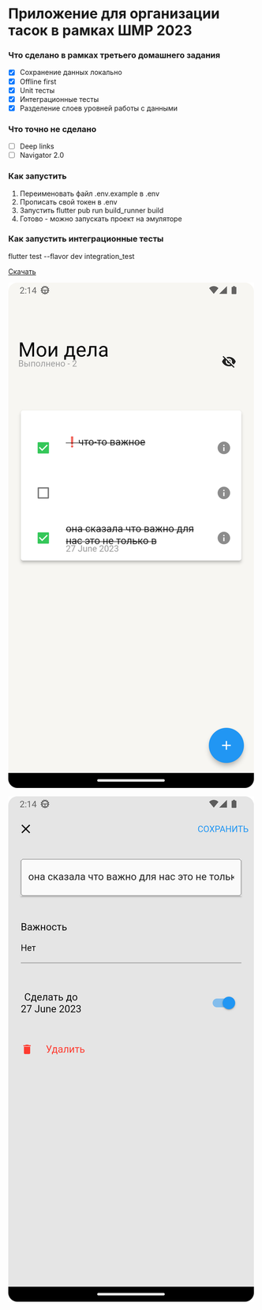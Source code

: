 # Приложение для организации тасок в рамках ШМР 2023

### Что сделано в рамках третьего домашнего задания
- [x] Сохранение данных локально
- [x] Offline first
- [x] Unit тесты
- [x] Интеграционные тесты
- [x] Разделение слоев уровней работы с данными

### Что точно не сделано
- [ ] Deep links
- [ ] Navigator 2.0

### Как запустить 
1. Переименовать файл .env.example в .env
2. Прописать свой токен в .env
3. Запустить flutter pub run build_runner build
4. Готово - можно запускать проект на эмуляторе

### Как запустить интеграционные тесты 
flutter test --flavor dev integration_test


[Скачать](https://github.com/PhilipPeric/new_todo_app/releases/download/3.0/app-arm64-v8a-prod-release.apk)

![Скриншот](https://github.com/PhilipPeric/new_todo_app/blob/main/screenshots/tasks.png)

![Скриншот](https://github.com/PhilipPeric/new_todo_app/blob/main/screenshots/edit_task.png)

